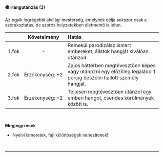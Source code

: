 #### 🟣 Hangutánzás (3)

Az egyik legrégebbi alvilági mesterség, amelynek célja sokszor csak a szórakoztatás, de szoros helyzetekben életmentő is lehet.

| |  Követelmény | Hatás  |
| :----------- | :-----------: | :----------- |
| 1.fok | - | Remekül parodizálsz ismert embereket, állatok hangját kiválóan utánzod. |
| 2.fok | Érzékenység:&nbsp;+2 | Zajos háttérben megtévesztően képes vagy utánozni egy előzőleg legalább 1 percig beszélni hallott személy hangját. |
| 3.fok | Érzékenység:&nbsp;+2 | Teljesen megtévesztően utánzol egy emberi hangot, csendes körülmények között is. |

<br />

**Megjegyzések**

- Nyelvi ismeretek, faji különbségek nehezítenek!

<br />

---
